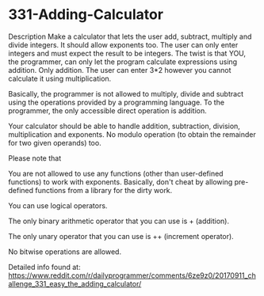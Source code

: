# 331-Adding-Calculator

Description
Make a calculator that lets the user add, subtract, multiply and divide integers. It should allow exponents too. The user can only enter integers and must expect the result to be integers. The twist is that YOU, the programmer, can only let the program calculate expressions using addition. Only addition. The user can enter 3*2 however you cannot calculate it using multiplication.

Basically, the programmer is not allowed to multiply, divide and subtract using the operations provided by a programming language. To the programmer, the only accessible direct operation is addition.

Your calculator should be able to handle addition, subtraction, division, multiplication and exponents. No modulo operation (to obtain the remainder for two given operands) too.

Please note that

You are not allowed to use any functions (other than user-defined functions) to work with exponents. Basically, don't cheat by allowing pre-defined functions from a library for the dirty work.

You can use logical operators.

The only binary arithmetic operator that you can use is + (addition).

The only unary operator that you can use is ++ (increment operator).

No bitwise operations are allowed.

Detailed info found at:
https://www.reddit.com/r/dailyprogrammer/comments/6ze9z0/20170911_challenge_331_easy_the_adding_calculator/
